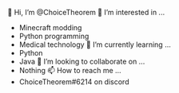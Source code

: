  👋 Hi, I’m @ChoiceTheorem
👀 I’m interested in ...
- Minecraft modding
- Python programming
- Medical technology
🌱 I’m currently learning ...
- Python
- Java
💞️ I’m looking to collaborate on ...
- Nothing
📫 How to reach me ...
- ChoiceTheorem#6214 on discord

<!---
ChoiceTheorem/ChoiceTheorem is a ✨ special ✨ repository because its `README.md` (this file) appears on your GitHub profile.
You can click the Preview link to take a look at your changes.
--->
